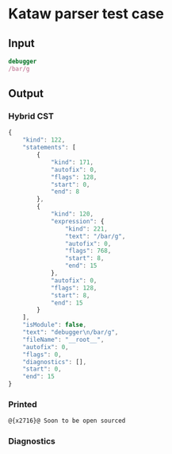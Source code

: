 # Kataw parser test case

## Input

`````js
debugger
/bar/g
`````

## Output

### Hybrid CST

```javascript
{
    "kind": 122,
    "statements": [
        {
            "kind": 171,
            "autofix": 0,
            "flags": 128,
            "start": 0,
            "end": 8
        },
        {
            "kind": 120,
            "expression": {
                "kind": 221,
                "text": "/bar/g",
                "autofix": 0,
                "flags": 768,
                "start": 8,
                "end": 15
            },
            "autofix": 0,
            "flags": 128,
            "start": 8,
            "end": 15
        }
    ],
    "isModule": false,
    "text": "debugger\n/bar/g",
    "fileName": "__root__",
    "autofix": 0,
    "flags": 0,
    "diagnostics": [],
    "start": 0,
    "end": 15
}
```

### Printed

```javascript
@{x2716}@ Soon to be open sourced
```

### Diagnostics

```javascript

```

